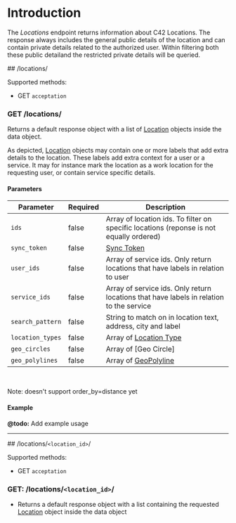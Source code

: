 # Introduction

The *Locations* endpoint returns information about C42 Locations. The response always includes the general public details of the location and can contain private details related to the authorized user. Within filtering both these public detailand the restricted private details will be queried.

## /locations/

Supported methods:

* GET `acceptation`

### GET /locations/

Returns a default response object with a list of [Location](/rest-api/objects/#location) objects inside the data object.

As depicted, [Location](/rest-api/objects/#location) objects may contain one or more labels that add extra details to the location. These labels add extra context for a user or a service. It may for instance mark the location as a work location for the requesting user, or contain service specific details.

#### Parameters

Parameter | Required | Description
--- | --- | ---
`ids` | false | Array of location ids. To filter on specific locations (reponse is not equally ordered)
`sync_token` | false | [Sync Token](/rest-api/usage/#sync-token)
`user_ids` | false | Array of service ids. Only return locations that have labels in relation to user
`service_ids` | false | Array of service ids. Only return locations that have labels in relation to the service
`search_pattern` | false | String to match on in location text, address, city and label
`location_types` | false | Array of [Location Type](/rest-api/constants/#location-type)
`geo_circles` | false | Array of [Geo Circle]
`geo_polylines` | false | Array of [GeoPolyline](https://developers.google.com/maps/documentation/utilities/polylinealgorithm)
<br>

Note: doesn't support order_by=distance yet

#### Example

**@todo:** Add example usage

---------------------------------------

## /locations/`<location_id>`/

Supported methods:

* GET `acceptation`

### GET: /locations/`<location_id>`/

* Returns a default response object with a list containing the requested [Location](/rest-api/objects/#location) object inside the data object
